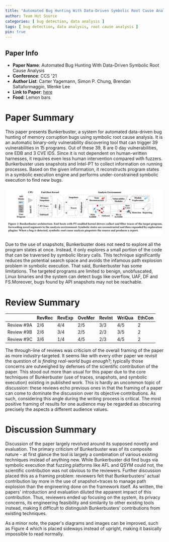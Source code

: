```yaml
---
title: "Automated Bug Hunting With Data-Driven Symbolic Root Cause Analysis"
author: Team Hot Source
categories: [ bug detection, data analysis ]
tags: [ bug detection, data analysis, root cause analysis ]
pin: true
---
```



## Paper Info
- **Paper Name**: Automated Bug Hunting With Data-Driven Symbolic Root Cause Analysis
- **Conference**: CCS '21
- **Author List**: Carter Yagemann, Simon P. Chung, Brendan Saltaformaggio, Wenke Lee
- **Link to Paper**: [here](https://dl.acm.org/doi/pdf/10.1145/3460120.3485363)
- **Food**: Lemon bars

# Paper Summary
This paper presents Bunkerbuster, a system for automated data-driven bug hunting of memory corruption bugs using symbolic root cause analysis. It is an automatic binary-only vulnerability discovering tool that can trigger 39 vulnerabilities in 15 programs. Out of these 39, 8 are 0 day vulnerabilities, one EDB and 3 CVE IDS. Since it is not dependent on human-written harnesses, it requires even less human intervention compared with fuzzers. Bunkerbuster uses snapshots and Intel-PT to collect information on running processes. Based on the given information, it reconstructs program states in a symbolic execution engine and performs under-constrained symbolic execution to find new bugs.

![](/assets/img/2022-04-05-bunkerbuster/bunkerbuster.png)

Due to the use of snapshots, Bunkerbuster does not need to explore all the program states at once. Instead, it only explores a small portion of the code that can be traversed by symbolic library calls. This technique significantly reduces the potential search space and avoids the infamous path explosion problem in symbolic execution. That said, Bunkerbuster has some limitations. The targeted programs are limited to benign, unobfuscated, Linux binaries and the system can detect bugs like overflow, UAF, DF and FS.Moreover, bugs found by API snapshots may not be reachable.

# Review Summary

|            | RevRec | RevExp | OveMer | RevInt | WriQua | EthCon |
| ---------- | ------ | ------ | ------ | ------ | ------ | ------ |
| Review #9A | 2/6    | 4/4    | 2/5    | 3/3    | 4/5    | 2      |
| Review #9B | 2/6    | 3/4    | 2/5    | 2/3    | 3/5    | 2      |
| Review #9C | 3/6    | 1/4    | 4/5    | 2/3    | 4/5    | 2      |

The through-line of reviews was criticism of the overall framing of the paper as more industry-targeted. It seems like with every other paper we revisit the question of *is finding real-world bugs enough?*; typically those concerns are outweighed by defenses of the scientific contribution of the paper. This stood out more than usual for this paper due to the core techniques of Bunkerbuster (use of traces, snapshots, and symbolic execution) existing in published work. This is hardly an uncommon topic of discussion: these reviews echo previous ones in that the framing of a paper can come to dominate the discussion over its objective contributions. As such, considering this angle during the writing process is critical. The most positive framing of results for one audience may be regarded as obscuring precisely the aspects a different audience values.

# Discussion Summary

Discussion of the paper largely revolved around its supposed novelty and evaluation. The primary criticism of Bunkerbuster was of its composite nature - at first glance the tool is largely a combination of various existing techniques instead of anything new. While Bunkerbuster did find bugs via symbolic execution that fuzzing platforms like AFL and QSYM could not, the scientific contribution was not obvious to the reviewers. Further discussion placed this as a framing problem: reviewers felt that Bunkerbusters' actual contribution lay more in the use of snapshot+traces to manage path explosion than the engineering done on the framework itself. As written, the papers' introduction and evaluation diluted the apparent impact of this contribution. Thus, reviewers ended up focusing on the system, its privacy concerns, its engineering feasibility and similarity to other existing tools instead, making it difficult to distinguish Bunkerbusters' contributions from existing techniques.

As a minor note, the paper's diagrams and images can be improved, such as Figure 4 which is placed sideways instead of upright, making it basically impossible to read normally.
